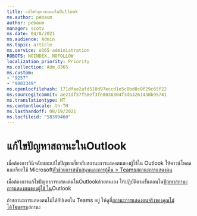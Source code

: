 ```yaml
---
title: แก้ไขปัญหาสถานะในOutlook
ms.author: pebaum
author: pebaum
manager: scotv
ms.date: 04/8/2021
ms.audience: Admin
ms.topic: article
ms.service: o365-administration
ROBOTS: NOINDEX, NOFOLLOW
localization_priority: Priority
ms.collection: Adm_O365
ms.custom:
- "9257"
- "9003349"
ms.openlocfilehash: 171dfee2afd510d97eccd1e5c8bd8c0f29c65f22
ms.sourcegitcommit: ae21df57f58ef3fe8036304f3db3261430b95741
ms.translationtype: MT
ms.contentlocale: th-TH
ms.lasthandoff: 08/19/2021
ms.locfileid: "58399460"
---
```

# <a name="troubleshoot-presence-issues-in-outlook"></a>แก้ไขปัญหาสถานะในOutlook

เมื่อต้องการวินิจฉัยและแก้ไขปัญหาเกี่ยวกับสถานะการแสดงตนของผู้ใช้ใน Outlook ให้ดาวน์โหลดและเรียกใช้ Microsoft[ตัวช่วยการสนับสนุนและการกู้คืน > Teamsสถานะการแสดงตน](https://aka.ms/SaRA-TeamsPresenceScenario)

เมื่อต้องการแก้ไขปัญหาการแสดงตนในOutlookด้วยตนเอง ให้ปฏิบัติตามขั้นตอนใน[ปัญหาสถานะการแสดงตนของผู้ใช้ ใน](https://docs.microsoft.com/microsoftteams/troubleshoot/teams-im-presence/issues-with-presence-in-outlook)Outlook

ถ้าสถานะการแสดงตนไม่ได้อัปเดตใน Teams อยู่ ให้ดูที่[สถานะการแสดงตนจริงของคุณไม่ได้Teams](https://docs.microsoft.com/microsoftteams/troubleshoot/teams-im-presence/presence-not-show-actual-status)สถานะ
